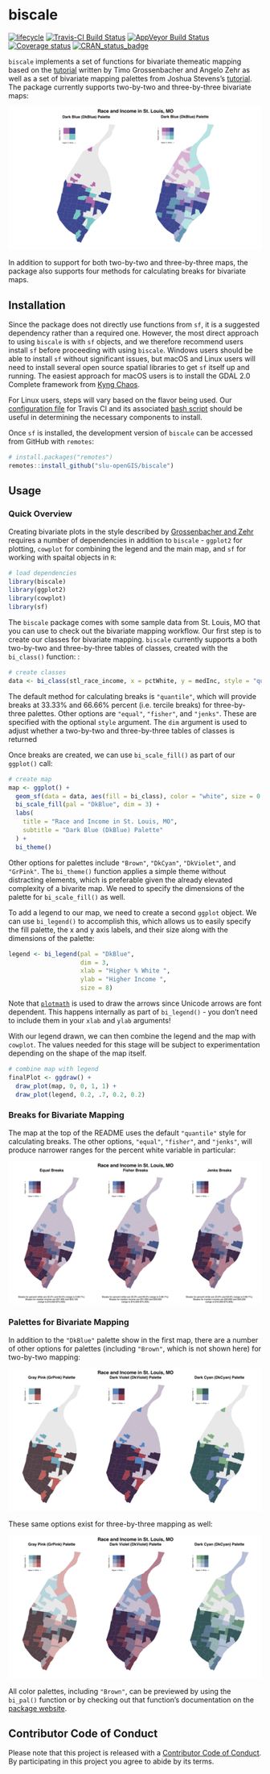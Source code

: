 
<!-- README.md is generated from README.Rmd. Please edit that file -->

# biscale

[![lifecycle](https://img.shields.io/badge/lifecycle-maturing-blue.svg)](https://www.tidyverse.org/lifecycle/#maturing)
[![Travis-CI Build
Status](https://travis-ci.org/slu-openGIS/biscale.svg?branch=master)](https://travis-ci.org/slu-openGIS/biscale)
[![AppVeyor Build
Status](https://ci.appveyor.com/api/projects/status/github/slu-openGIS/biscale?branch=master&svg=true)](https://ci.appveyor.com/project/chris-prener/biscale)
[![Coverage
status](https://codecov.io/gh/slu-openGIS/biscale/branch/master/graph/badge.svg)](https://codecov.io/github/slu-openGIS/biscale?branch=master)
[![CRAN\_status\_badge](http://www.r-pkg.org/badges/version/biscale)](https://cran.r-project.org/package=biscale)

`biscale` implements a set of functions for bivariate themeatic mapping
based on the
[tutorial](https://timogrossenbacher.ch/2019/04/bivariate-maps-with-ggplot2-and-sf/)
written by Timo Grossenbacher and Angelo Zehr as well as a set of
bivariate mapping palettes from Joshua Stevens’s
[tutorial](http://www.joshuastevens.net/cartography/make-a-bivariate-choropleth-map/).
The package currently supports two-by-two and three-by-three bivariate
maps:

![](man/figures/biscale.001.png)

In addition to support for both two-by-two and three-by-three maps, the
package also supports four methods for calculating breaks for bivariate
maps.

## Installation

Since the package does not directly use functions from `sf`, it is a
suggested dependency rather than a required one. However, the most
direct approach to using `biscale` is with `sf` objects, and we
therefore recommend users install `sf` before proceeding with using
`biscale`. Windows users should be able to install `sf` without
significant issues, but macOS and Linux users will need to install
several open source spatial libraries to get `sf` itself up and running.
The easiest approach for macOS users is to install the GDAL 2.0 Complete
framework from [Kyng
Chaos](https://www.kyngchaos.com/software/frameworks/).

For Linux users, steps will vary based on the flavor being used. Our
[configuration
file](https://github.com/slu-openGIS/biscale/blob/master/.travis.yml)
for Travis CI and its associated [bash
script](https://github.com/slu-openGIS/biscale/blob/master/.travis/install.sh)
should be useful in determining the necessary components to install.

Once `sf` is installed, the development version of `biscale` can be
accessed from GitHub with `remotes`:

``` r
# install.packages("remotes")
remotes::install_github("slu-openGIS/biscale")
```

## Usage

### Quick Overview

Creating bivariate plots in the style described by [Grossenbacher and
Zehr](https://timogrossenbacher.ch/2019/04/bivariate-maps-with-ggplot2-and-sf/)
requires a number of dependencies in addition to `biscale` - `ggplot2`
for plotting, `cowplot` for combining the legend and the main map, and
`sf` for working with spaital objects in `R`:

``` r
# load dependencies
library(biscale)
library(ggplot2)
library(cowplot)
library(sf)
```

The `biscale` package comes with some sample data from St. Louis, MO
that you can use to check out the bivariate mapping workflow. Our first
step is to create our classes for bivariate mapping. `biscale` currently
supports a both two-by-two and three-by-three tables of classes, created
with the `bi_class()` function: :

``` r
# create classes
data <- bi_class(stl_race_income, x = pctWhite, y = medInc, style = "quantile", dim = 3)
```

The default method for calculating breaks is `"quantile"`, which will
provide breaks at 33.33% and 66.66% percent (i.e. tercile breaks) for
three-by-three palettes. Other options are `"equal"`, `"fisher"`, and
`"jenks"`. These are specified with the optional `style` argument. The
`dim` argument is used to adjust whether a two-by-two and three-by-three
tables of classes is returned

Once breaks are created, we can use `bi_scale_fill()` as part of our
`ggplot()` call:

``` r
# create map
map <- ggplot() +
  geom_sf(data = data, aes(fill = bi_class), color = "white", size = 0.1, show.legend = FALSE) +
  bi_scale_fill(pal = "DkBlue", dim = 3) +
  labs(
    title = "Race and Income in St. Louis, MO",
    subtitle = "Dark Blue (DkBlue) Palette"
  ) +
  bi_theme()
```

Other options for palettes include `"Brown"`, `"DkCyan"`, `"DkViolet"`,
and `"GrPink"`. The `bi_theme()` function applies a simple theme without
distracting elements, which is preferable given the already elevated
complexity of a bivarite map. We need to specify the dimensions of the
palette for `bi_scale_fill()` as well.

To add a legend to our map, we need to create a second `ggplot` object.
We can use `bi_legend()` to accomplish this, which allows us to easily
specify the fill palette, the x and y axis labels, and their size along
with the dimensions of the palette:

``` r
legend <- bi_legend(pal = "DkBlue",
                    dim = 3,
                    xlab = "Higher % White ",
                    ylab = "Higher Income ",
                    size = 8)
```

Note that
[`plotmath`](https://stat.ethz.ch/R-manual/R-devel/library/grDevices/html/plotmath.html)
is used to draw the arrows since Unicode arrows are font dependent. This
happens internally as part of `bi_legend()` - you don’t need to include
them in your `xlab` and `ylab` arguments\!

With our legend drawn, we can then combine the legend and the map with
`cowplot`. The values needed for this stage will be subject to
experimentation depending on the shape of the map itself.

``` r
# combine map with legend
finalPlot <- ggdraw() +
  draw_plot(map, 0, 0, 1, 1) +
  draw_plot(legend, 0.2, .7, 0.2, 0.2)
```

### Breaks for Bivariate Mapping

The map at the top of the README uses the default `"quantile"` style for
calculating breaks. The other options, `"equal"`, `"fisher"`, and
`"jenks"`, will produce narrower ranges for the percent white variable
in particular:

![](man/figures/biscale.005.png)

### Palettes for Bivariate Mapping

In addition to the `"DkBlue"` palette show in the first map, there are a
number of other options for palettes (including `"Brown"`, which is not
shown here) for two-by-two mapping:

![](man/figures/biscale.002.png)

These same options exist for three-by-three mapping as well:

![](man/figures/biscale.003.png)

All color palettes, including `"Brown"`, can be previewed by using the
`bi_pal()` function or by checking out that function’s documentation on
the [package
website](https://slu-opengis.github.io/biscale/reference/bi_pal.html).

## Contributor Code of Conduct

Please note that this project is released with a [Contributor Code of
Conduct](.github/CODE_OF_CONDUCT.md). By participating in this project
you agree to abide by its terms.
